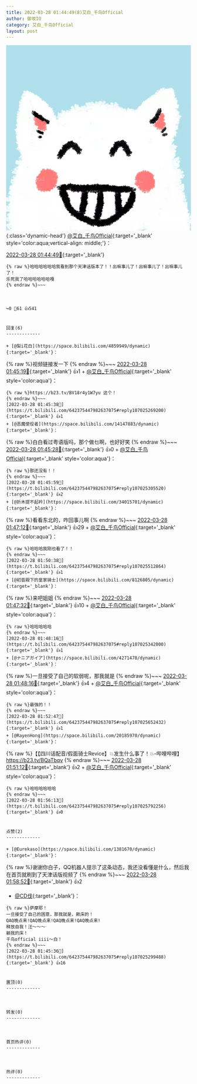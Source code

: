 ```yaml
---
title: 2022-03-28 01:44:49(8)艾白_千鸟Official
author: 御坂IO
category: 艾白_千鸟Official
layout: post
---
```


![img](/images/9ae8b9445fd0665cc014d9080156a45271be73c6.jpg){:class='dynamic-head'}
[@艾白_千鸟Official](https://space.bilibili.com/334537711/dynamic){:target='_blank' style='color:aqua;vertical-align: middle;'}：

[2022-03-28 01:44:49🔗](https://t.bilibili.com/642375447982637075){:target='_blank'}

~~~
{% raw %}哈哈哈哈哈哈我看到那个天津话版本了！！出嘛事儿了！出嘛事儿了！出嘛事儿了！
乐死我了哈哈哈哈哈哈嘎
{% endraw %}~~~



↪️0 💬61 👍541


回复(6)
-------------

+ [@梨i花白](https://space.bilibili.com/4859949/dynamic){:target='_blank'}：
~~~
{% raw %}视频链接发一下
{% endraw %}~~~
[2022-03-28 01:45:19🔗](https://t.bilibili.com/642375447982637075#reply107025264112){:target='_blank'} 👍1
    + [@艾白_千鸟Official](https://space.bilibili.com/334537711/dynamic){:target='_blank' style='color:aqua'}：
~~~
{% raw %}https://b23.tv/BV18r4y1W7yu 这个！
{% endraw %}~~~
[2022-03-28 01:45:38🔗](https://t.bilibili.com/642375447982637075#reply107025269200){:target='_blank'} 👍1
+ [@恶魔使役者](https://space.bilibili.com/14147883/dynamic){:target='_blank'}：
~~~
{% raw %}白白看过粤语版吗，那个做乜啊，也好好笑
{% endraw %}~~~
[2022-03-28 01:45:28🔗](https://t.bilibili.com/642375447982637075#reply107025266416){:target='_blank'} 👍0
    + [@艾白_千鸟Official](https://space.bilibili.com/334537711/dynamic){:target='_blank' style='color:aqua'}：
~~~
{% raw %}那还没有！！
{% endraw %}~~~
[2022-03-28 01:45:59🔗](https://t.bilibili.com/642375447982637075#reply107025305520){:target='_blank'} 👍2
+ [@折木提不起衿](https://space.bilibili.com/34015701/dynamic){:target='_blank'}：
~~~
{% raw %}看看东北的，咋回事儿啊
{% endraw %}~~~
[2022-03-28 01:47:12🔗](https://t.bilibili.com/642375447982637075#reply107025325376){:target='_blank'} 👍29
    + [@艾白_千鸟Official](https://space.bilibili.com/334537711/dynamic){:target='_blank' style='color:aqua'}：
~~~
{% raw %}哈哈哈我刚也看了！！
{% endraw %}~~~
[2022-03-28 01:50:38🔗](https://t.bilibili.com/642375447982637075#reply107025512864){:target='_blank'} 👍1
+ [@初音殿下的皇家骑士](https://space.bilibili.com/8126805/dynamic){:target='_blank'}：
~~~
{% raw %}来吧姐姐
{% endraw %}~~~
[2022-03-28 01:47:32🔗](https://t.bilibili.com/642375447982637075#reply107025330752){:target='_blank'} 👍10
    + [@艾白_千鸟Official](https://space.bilibili.com/334537711/dynamic){:target='_blank' style='color:aqua'}：
~~~
{% raw %}哈哈哈哈哈
{% endraw %}~~~
[2022-03-28 01:48:16🔗](https://t.bilibili.com/642375447982637075#reply107025342000){:target='_blank'} 👍1
+ [@ナニアガイア](https://space.bilibili.com/4271478/dynamic){:target='_blank'}：
~~~
{% raw %}一旦接受了自己的软弱呢，那我就是
{% endraw %}~~~
[2022-03-28 01:48:16🔗](https://t.bilibili.com/642375447982637075#reply107025342128){:target='_blank'} 👍4
    + [@艾白_千鸟Official](https://space.bilibili.com/334537711/dynamic){:target='_blank' style='color:aqua'}：
~~~
{% raw %}最强的！！
{% endraw %}~~~
[2022-03-28 01:52:47🔗](https://t.bilibili.com/642375447982637075#reply107025652432){:target='_blank'} 👍1
+ [@RayenHong](https://space.bilibili.com/20185970/dynamic){:target='_blank'}：
~~~
{% raw %}【【四川话配音/假面骑士Revice】💥发生什么事了！💥-哔哩哔哩】 https://b23.tv/BQaTbqv
{% endraw %}~~~
[2022-03-28 01:51:12🔗](https://t.bilibili.com/642375447982637075#reply107025628624){:target='_blank'} 👍2
    + [@艾白_千鸟Official](https://space.bilibili.com/334537711/dynamic){:target='_blank' style='color:aqua'}：
~~~
{% raw %}哈哈哈哈哈哈
{% endraw %}~~~
[2022-03-28 01:56:13🔗](https://t.bilibili.com/642375447982637075#reply107025792256){:target='_blank'} 👍0


点赞(2)
-------------

+ [@Eurekaso](https://space.bilibili.com/1381670/dynamic){:target='_blank'}：
~~~
{% raw %}谢谢你白子，QQ机器人提示了这条动态，我还没看懂是什么，然后我在首页就刷到了天津话版视频了
{% endraw %}~~~
[2022-03-28 01:58:52🔗](https://t.bilibili.com/642375447982637075#reply107025833584){:target='_blank'} 👍2
+ [@CD伐](https://space.bilibili.com/470351817/dynamic){:target='_blank'}：
~~~
{% raw %}萨摩耶！
一旦接受了自己的困意，那我就是，赖床的！
QAQ晚点来!QAQ晚点来!QAQ晚点来!QAQ晚点来!
释放自我！汪～～～
躺我的床！
千鸟official iiii～白！
{% endraw %}~~~
[2022-03-28 01:45:36🔗](https://t.bilibili.com/642375447982637075#reply107025299488){:target='_blank'} 👍16


置顶(0)
-------------



转发(0)
-------------



首页热评(0)
-------------



热评(0)
-------------



